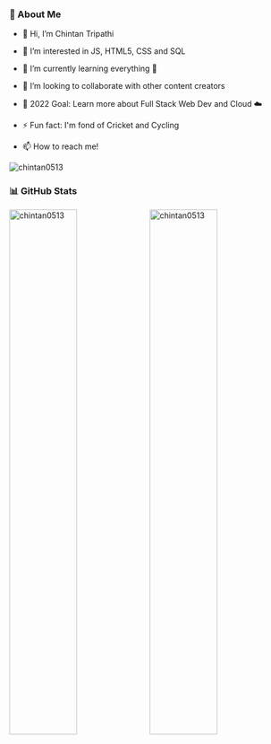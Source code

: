 ### 📝 About Me
 
 - 👋 Hi, I’m Chintan Tripathi 
 - 👀 I’m interested in JS, HTML5, CSS and SQL 
 - 🌱 I’m currently learning everything 🤣 
 - 👯 I’m looking to collaborate with other content creators 
 - 🥅 2022 Goal: Learn more about Full Stack Web Dev and Cloud ☁️ 
 - ⚡ Fun fact: I'm fond of Cricket and Cycling 
 
 - 📫 How to reach me!
     
  <p align="left"> <img src="https://komarev.com/ghpvc/?username=chintan0513&label=Profile%20views&color=0e75b6&style=flat" alt="chintan0513" /> </p>
     
### 📊 GitHub Stats
 
 <div display="flex">
  <img padding-right="0px" src="https://github-readme-stats-beryl.vercel.app/api?username=chintan0513&show_icons=true&theme=react" alt="chintan0513" width="49%"/>
  <img padding-right="0px" src="https://github-readme-streak-stats.herokuapp.com/?user=chintan0513&theme=react" alt="chintan0513" width="49%"/>
</div>
